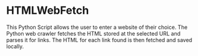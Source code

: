 # HTMLWebFetch

This Python Script allows the user to enter a website of their choice. The Python web crawler fetches the HTML stored at the selected URL and parses it for links. The HTML for each link found is then fetched and saved locally.
